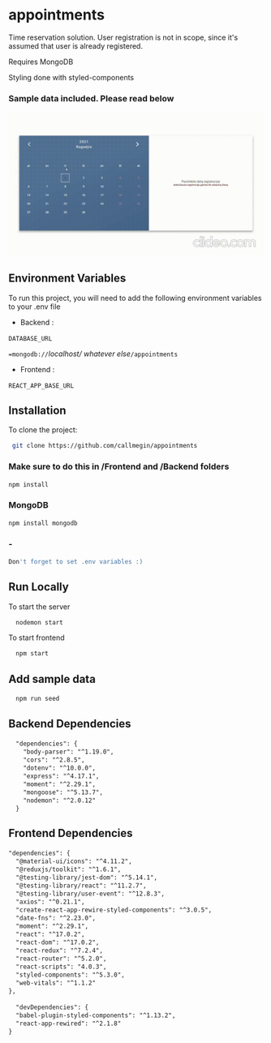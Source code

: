 # appointments

Time reservation solution.
User registration is not in scope, since it's assumed that user is already registered.

Requires MongoDB

Styling done with styled-components

### Sample data included. Please read below


![](gif.gif)

  
## Environment Variables

To run this project, you will need to add the following environment variables to your .env file

* Backend :

`DATABASE_URL`

`=mongodb://`_localhost/ whatever else_`/appointments`

* Frontend :

`REACT_APP_BASE_URL`
  

  
## Installation

To clone the project:

```sh
 git clone https://github.com/callmegin/appointments
```
### Make sure to do this in /Frontend and /Backend folders
```sh
npm install
```
### MongoDB
```sh
npm install mongodb
```

### -
```sh
Don't forget to set .env variables :)
```


## Run Locally

To start the server

```bash
  nodemon start
```
To start frontend
```bash
  npm start
```
## Add sample data

```bash
  npm run seed
```
  
  
## Backend Dependencies

```
  "dependencies": {
    "body-parser": "^1.19.0",
    "cors": "^2.8.5",
    "dotenv": "^10.0.0",
    "express": "^4.17.1",
    "moment": "^2.29.1",
    "mongoose": "^5.13.7",
    "nodemon": "^2.0.12"
  }
```

  ## Frontend Dependencies
  ```
  "dependencies": {
    "@material-ui/icons": "^4.11.2",
    "@reduxjs/toolkit": "^1.6.1",
    "@testing-library/jest-dom": "^5.14.1",
    "@testing-library/react": "^11.2.7",
    "@testing-library/user-event": "^12.8.3",
    "axios": "^0.21.1",
    "create-react-app-rewire-styled-components": "^3.0.5",
    "date-fns": "^2.23.0",
    "moment": "^2.29.1",
    "react": "^17.0.2",
    "react-dom": "^17.0.2",
    "react-redux": "^7.2.4",
    "react-router": "^5.2.0",
    "react-scripts": "4.0.3",
    "styled-components": "^5.3.0",
    "web-vitals": "^1.1.2"
  },

    "devDependencies": {
    "babel-plugin-styled-components": "^1.13.2",
    "react-app-rewired": "^2.1.8"
  }
  ```



